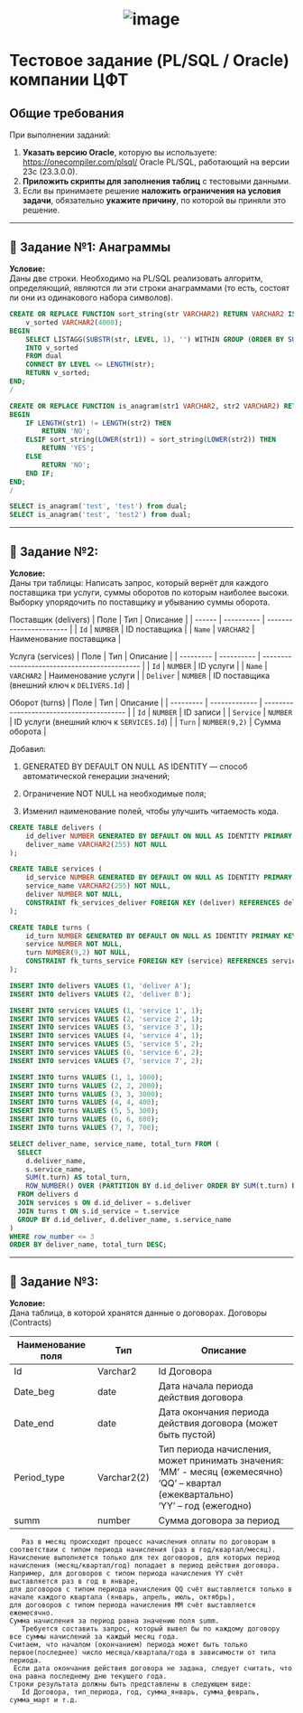# <p align="center"> ![image](https://github.com/user-attachments/assets/19eaae88-976f-492a-b9a1-d7668771a384) </p>

# Тестовое задание (PL/SQL / Oracle) компании ЦФТ

## Общие требования

При выполнении заданий:

1. **Указать версию Oracle**, которую вы используете:
   https://onecompiler.com/plsql/    Oracle PL/SQL, работающий на версии 23c (23.3.0.0).
3. **Приложить скрипты для заполнения таблиц** с тестовыми данными.
4. Если вы принимаете решение **наложить ограничения на условия задачи**, обязательно **укажите причину**, по которой вы приняли это решение.

---

## 🧩 Задание №1: Анаграммы

**Условие:**  
Даны две строки. Необходимо на PL/SQL реализовать алгоритм, определяющий, являются ли эти строки анаграммами (то есть, состоят ли они из одинакового набора символов).

``` sql
CREATE OR REPLACE FUNCTION sort_string(str VARCHAR2) RETURN VARCHAR2 IS
    v_sorted VARCHAR2(4000);
BEGIN
    SELECT LISTAGG(SUBSTR(str, LEVEL, 1), '') WITHIN GROUP (ORDER BY SUBSTR(str, LEVEL, 1))
    INTO v_sorted
    FROM dual
    CONNECT BY LEVEL <= LENGTH(str);
    RETURN v_sorted;
END;
/

CREATE OR REPLACE FUNCTION is_anagram(str1 VARCHAR2, str2 VARCHAR2) RETURN VARCHAR2 IS
BEGIN
    IF LENGTH(str1) != LENGTH(str2) THEN
        RETURN 'NO';
    ELSIF sort_string(LOWER(str1)) = sort_string(LOWER(str2)) THEN
        RETURN 'YES';
    ELSE
        RETURN 'NO';
    END IF;
END;
/

SELECT is_anagram('test', 'test') from dual; 
SELECT is_anagram('test', 'test2') from dual;
```

---

## 🧩 Задание №2: 
**Условие:**  
Даны три таблицы: Написать запрос, который вернёт для каждого поставщика три услуги, суммы оборотов по которым наиболее высоки. Выборку упорядочить по поставщику и убыванию суммы оборота.

Поставщик (delivers)
| Поле   | Тип        | Описание                |
| ------ | ---------- | ----------------------- |
| `Id`   | `NUMBER`   | ID поставщика           |
| `Name` | `VARCHAR2` | Наименование поставщика |

Услуга (services)
| Поле      | Тип        | Описание                                     |
| --------- | ---------- | -------------------------------------------- |
| `Id`      | `NUMBER`   | ID услуги                                    |
| `Name`    | `VARCHAR2` | Наименование услуги                          |
| `Deliver` | `NUMBER`   | ID поставщика (внешний ключ к `DELIVERS.Id`) |

Оборот (turns)
| Поле      | Тип           | Описание                                 |
| --------- | ------------- | ---------------------------------------- |
| `Id`      | `NUMBER`      | ID записи                                |
| `Service` | `NUMBER`      | ID услуги (внешний ключ к `SERVICES.Id`) |
| `Turn`    | `NUMBER(9,2)` | Сумма оборота                            |

Добавил:

1. GENERATED BY DEFAULT ON NULL AS IDENTITY — способ автоматической генерации значений;

2. Ограничение NOT NULL на необходимые поля;

3. Изменил наименование полей, чтобы улучшить читаемость кода.

``` sql
CREATE TABLE delivers (
    id_deliver NUMBER GENERATED BY DEFAULT ON NULL AS IDENTITY PRIMARY KEY,
    deliver_name VARCHAR2(255) NOT NULL
);

CREATE TABLE services (
    id_service NUMBER GENERATED BY DEFAULT ON NULL AS IDENTITY PRIMARY KEY,
    service_name VARCHAR2(255) NOT NULL,
    deliver NUMBER NOT NULL,
    CONSTRAINT fk_services_deliver FOREIGN KEY (deliver) REFERENCES delivers(id_deliver)
);

CREATE TABLE turns (
    id_turn NUMBER GENERATED BY DEFAULT ON NULL AS IDENTITY PRIMARY KEY,
    service NUMBER NOT NULL,
    turn NUMBER(9,2) NOT NULL,
    CONSTRAINT fk_turns_service FOREIGN KEY (service) REFERENCES services(id_service)
);

INSERT INTO delivers VALUES (1, 'deliver A');
INSERT INTO delivers VALUES (2, 'deliver B');

INSERT INTO services VALUES (1, 'service 1', 1);
INSERT INTO services VALUES (2, 'service 2', 1);
INSERT INTO services VALUES (3, 'service 3', 1);
INSERT INTO services VALUES (4, 'service 4', 1);
INSERT INTO services VALUES (5, 'service 5', 2);
INSERT INTO services VALUES (6, 'service 6', 2);
INSERT INTO services VALUES (7, 'service 7', 2);

INSERT INTO turns VALUES (1, 1, 1000);
INSERT INTO turns VALUES (2, 2, 2000);
INSERT INTO turns VALUES (3, 3, 3000);
INSERT INTO turns VALUES (4, 4, 400);
INSERT INTO turns VALUES (5, 5, 300);
INSERT INTO turns VALUES (6, 6, 600);
INSERT INTO turns VALUES (7, 7, 700);

SELECT deliver_name, service_name, total_turn FROM (
  SELECT 
    d.deliver_name,
    s.service_name,
    SUM(t.turn) AS total_turn,
    ROW_NUMBER() OVER (PARTITION BY d.id_deliver ORDER BY SUM(t.turn) DESC) AS row_number
  FROM delivers d
  JOIN services s ON d.id_deliver = s.deliver
  JOIN turns t ON s.id_service = t.service
  GROUP BY d.id_deliver, d.deliver_name, s.service_name
)
WHERE row_number <= 3
ORDER BY deliver_name, total_turn DESC;
```

---

## 🧩 Задание №3: 
**Условие:**  
Дана таблица, в которой хранятся данные о договорах. 
Договоры (Contracts)


| Наименование поля | Тип       | Описание                                                                                 |
|-------------------|-----------|------------------------------------------------------------------------------------------|
| Id                | Varchar2  | Id Договора                                                                             |
| Date_beg          | date      | Дата начала периода действия договора                                                   |
| Date_end          | date      | Дата окончания периода действия договора (может быть пустой)                            |
| Period_type       | Varchar2(2) | Тип периода начисления, может принимать значения: <br>‘MM’ - месяц (ежемесячно) <br>‘QQ’ – квартал (ежеквартально) <br>‘YY’ – год (ежегодно) |
| summ              | number    | Сумма договора за период                                                                |

```
   Раз в месяц происходит процесс начисления оплаты по договорам в соответствии с типом периода начисления (раз в год/квартал/месяц).
Начисление выполняется только для тех договоров, для которых период начисления (месяц/квартал/год) попадает в период действия договора.
Например, для договоров с типом периода начисления YY счёт выставляется раз в год в январе,
для договоров с типом периода начисления QQ счёт выставляется только в начале каждого квартала (январь, апрель, июль, октябрь),
для договоров с типом периода начисления MM счёт выставляется ежемесячно.
Сумма начисления за период равна значению поля summ.
   Требуется составить запрос, который вывел бы по каждому договору все суммы начислений за каждый месяц года.
Считаем, что началом (окончанием) периода может быть только первое(последнее) число месяца/квартала/года в зависимости от типа периода.
 Если дата окончания действия договора не задана, следует считать, что она равна последнему дню текущего года. 
Строки результата должны быть представлены в следующем виде:
   Id Договора, тип_периода, год, сумма_январь, сумма_февраль, сумма_март и т.д.
```

